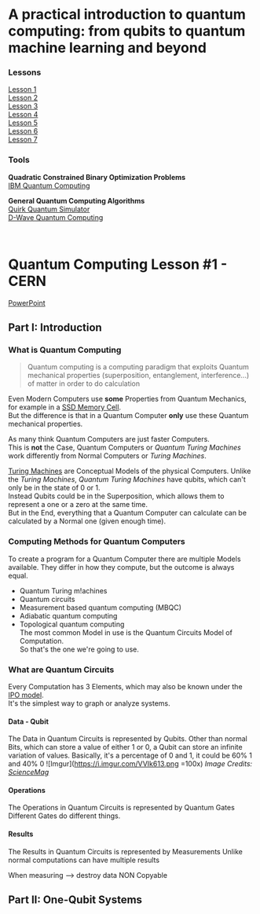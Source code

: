 # A practical introduction to quantum computing: from qubits to quantum machine learning and beyond
### Lessons
[Lesson 1](https://indico.cern.ch/event/970903/)  
[Lesson 2](https://indico.cern.ch/event/970904/)  
[Lesson 3](https://indico.cern.ch/event/970905/)  
[Lesson 4](https://indico.cern.ch/event/970906/)  
[Lesson 5](https://indico.cern.ch/event/970907/)  
[Lesson 6](https://indico.cern.ch/event/970908/)  
[Lesson 7](https://indico.cern.ch/event/970909/)  

### Tools
**Quadratic Constrained Binary Optimization Problems**  
[IBM Quantum Computing](http://quantum-computing.ibm.com)

**General Quantum Computing Algorithms**  
[Quirk Quantum Simulator](http://algassert.com/quirk)  
[D-Wave Quantum Computing](https://dwavesys.com/take-leap)

<br>

# Quantum Computing Lesson #1 - CERN
[PowerPoint](https://indico.cern.ch/event/970903/attachments/2136822/3599305/PIQC%20Lecture%201.pdf)

## Part I: Introduction

### What is Quantum Computing
> Quantum computing is a computing paradigm that exploits Quantum mechanical properties (superposition, entanglement, interference...) of matter in order to do calculation

Even Modern Computers use **some** Properties from Quantum Mechanics, for example in a [SSD Memory Cell](https://youtu.be/5f2xOxRGKqk).<br>
But the difference is that in a Quantum Computer **only** use these Quantum mechanical properties.

As many think Quantum Computers are just faster Computers.  
This is **not** the Case, Quantum Computers or *Quantum Turing Machines* work differently from Normal Computers or *Turing Machines*.  

[Turing Machines](https://youtu.be/gJQTFhkhwPA) are Conceptual Models of the physical Computers.
Unlike the *Turing Machines*, *Quantum Turing Machines* have qubits, which can't only be in the state of 0 or 1.  
Instead Qubits could be in the Superposition, which allows them to represent a one or a zero at the same time.  
But in the End, everything that a Quantum Computer can calculate can be calculated by a Normal one (given enough time).  

### Computing Methods for Quantum Computers
To create a program for a Quantum Computer there are multiple Models available.
They differ in how they compute, but the outcome is always equal.
* Quantum Turing m!achines
* Quantum circuits
* Measurement based quantum computing (MBQC)
* Adiabatic quantum computing
* Topological quantum computing  
The most common Model in use is the Quantum Circuits Model of Computation.  
So that's the one we're going to use.

### What are Quantum Circuits
Every Computation has 3 Elements, which may also be known under the [IPO model](https://en.wikipedia.org/wiki/IPO_model).<br>
It's the simplest way to graph or analyze systems.

#### Data - Qubit
The Data in Quantum Circuits is represented by Qubits.
Other than normal Bits, which can store a value of either 1 or 0, a Qubit can store an infinite variation of values.
Basically, it's a percentage of 0 and 1, it could be 60% 1 and 40% 0
![Imgur](https://i.imgur.com/VVIk613.png =100x)
*Image Credits: [ScienceMag](https://www.sciencemag.org/news/2020/07/biggest-flipping-challenge-quantum-computing)*

#### Operations
The Operations in Quantum Circuits is represented by Quantum Gates
Different Gates do different things.

#### Results
The Results in Quantum Circuits is represented by Measurements
Unlike normal computations can have multiple results 

When measuring --> destroy data
NON Copyable

## Part II: One-Qubit Systems

